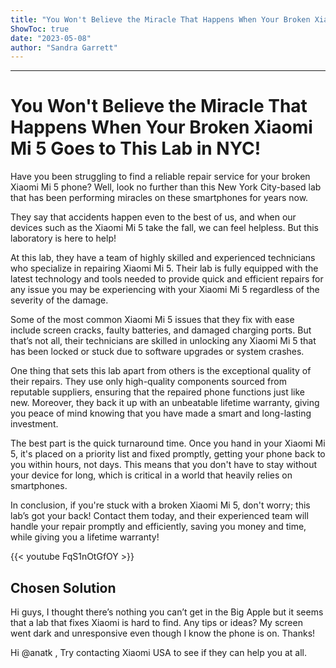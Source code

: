 ```yaml
---
title: "You Won't Believe the Miracle That Happens When Your Broken Xiaomi Mi 5 Goes to This Lab in NYC!"
ShowToc: true 
date: "2023-05-08"
author: "Sandra Garrett"
---
```

*****
# You Won't Believe the Miracle That Happens When Your Broken Xiaomi Mi 5 Goes to This Lab in NYC!

Have you been struggling to find a reliable repair service for your broken Xiaomi Mi 5 phone? Well, look no further than this New York City-based lab that has been performing miracles on these smartphones for years now.

They say that accidents happen even to the best of us, and when our devices such as the Xiaomi Mi 5 take the fall, we can feel helpless. But this laboratory is here to help!

At this lab, they have a team of highly skilled and experienced technicians who specialize in repairing Xiaomi Mi 5. Their lab is fully equipped with the latest technology and tools needed to provide quick and efficient repairs for any issue you may be experiencing with your Xiaomi Mi 5 regardless of the severity of the damage.

Some of the most common Xiaomi Mi 5 issues that they fix with ease include screen cracks, faulty batteries, and damaged charging ports. But that’s not all, their technicians are skilled in unlocking any Xiaomi Mi 5 that has been locked or stuck due to software upgrades or system crashes. 

One thing that sets this lab apart from others is the exceptional quality of their repairs. They use only high-quality components sourced from reputable suppliers, ensuring that the repaired phone functions just like new.  Moreover, they back it up with an unbeatable lifetime warranty, giving you peace of mind knowing that you have made a smart and long-lasting investment.

The best part is the quick turnaround time. Once you hand in your Xiaomi Mi 5, it's placed on a priority list and fixed promptly, getting your phone back to you within hours, not days. This means that you don't have to stay without your device for long, which is critical in a world that heavily relies on smartphones.

In conclusion, if you're stuck with a broken Xiaomi Mi 5, don't worry; this lab’s got your back! Contact them today, and their experienced team will handle your repair promptly and efficiently, saving you money and time, while giving you a lifetime warranty!

{{< youtube FqS1nOtGfOY >}} 



## Chosen Solution
 Hi guys, I thought there’s nothing you can’t get in the Big Apple but it seems that a lab that fixes Xiaomi  is hard to find. Any tips or ideas? My screen went dark and unresponsive even though I know the phone is on. Thanks!

 Hi @anatk ,
Try contacting Xiaomi USA to see if they can help you at all.




